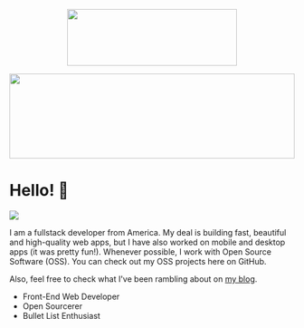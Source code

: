 <p align="center">
  <img src="https://raw.githubusercontent.com/matfantinel/matfantinel/master/logo.svg" width="300" height="100">
</p>	
<img src="https://raw.githubusercontent.com/matfantinel/matfantinel/master/waves.svg" width="100%" height="150">

# Hello! 👋️
![](https://komarev.com/ghpvc/?username=simplysnox&color=0ca4a5)

I am a fullstack developer from America. My deal is building fast, beautiful and high-quality web apps, but I have also worked on mobile and desktop apps (it was pretty fun!). Whenever possible, I work with Open Source Software (OSS). You can check out my OSS projects here on GitHub.

Also, feel free to check what I've been rambling about on <a href="https://snox.codes" target="_blank">my blog</a>.

<ul>
<li>Front-End Web Developer</li>
<li>Open Sourcerer</li>
<li>Bullet List Enthusiast</li>
</ul>


<!-- <p align='center'>
  <b>Hi 👋, I'm SimplySnox</b><br>
  <a href="https://snox.codes">Website</a> |
  <a href="https://spark.snox.codes">Spark</a> |
<a href="https://snox.codes/dsc">Discord</a> |
  <a href="https://snox.codes/twitch">Twitch</a> |
  <a href="https://twitter.com/SimplySnox">Twitter</a>
</p>

<p align="center"><br>
  <a href="https://github.com/SimplySnox">
    <img src="https://lanyard.cnrad.dev/api/630858684418752523?idleMessage=Simply%20coding%20something"/>
     </a>
</p>

<br><br>
<p align="center">
	<b>Languages & Frameworks</b>
	<br>
	<code><img height="25" src="https://raw.githubusercontent.com/github/explore/80688e429a7d4ef2fca1e82350fe8e3517d3494d/topics/javascript/javascript.png"></code>&nbsp;|
	<code><img height="25" src="https://raw.githubusercontent.com/github/explore/80688e429a7d4ef2fca1e82350fe8e3517d3494d/topics/html/html.png"></code>&nbsp;|
	<code><img height="25" src="https://raw.githubusercontent.com/github/explore/80688e429a7d4ef2fca1e82350fe8e3517d3494d/topics/css/css.png"></code>&nbsp;|
	<code><img height="25" src="https://raw.githubusercontent.com/github/explore/80688e429a7d4ef2fca1e82350fe8e3517d3494d/topics/python/python.png"></code>&nbsp;|
	<code><img height="25" src="https://raw.githubusercontent.com/github/explore/80688e429a7d4ef2fca1e82350fe8e3517d3494d/topics/nodejs/nodejs.png"></code>&nbsp;
	<br><br>
</p> -->

<!---
SimplySnox/SimplySnox is a ✨ special ✨ repository because its `README.md` (this file) appears on your GitHub profile.
You can click the Preview link to take a look at your changes.
--->
